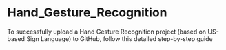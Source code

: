 # Hand_Gesture_Recognition
To successfully upload a Hand Gesture Recognition project (based on US-based Sign Language) to GitHub, follow this detailed step-by-step guide
